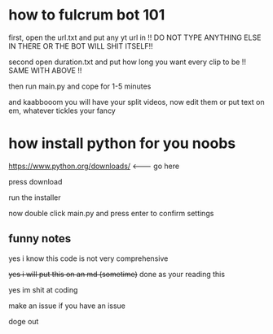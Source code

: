 # how to fulcrum bot 101
first, open the url.txt and put any yt url in !! DO NOT TYPE ANYTHING ELSE IN THERE OR THE BOT WILL SHIT ITSELF!!

second open duration.txt and put how long you want every clip to be !! SAME WITH ABOVE !!

then run main.py and cope for 1-5 minutes

and kaabbooom you will have your split videos, now edit them or put text on em, whatever tickles your fancy

# how install python for you noobs
https://www.python.org/downloads/ <--- go here

press download 

run the installer

now double click main.py and press enter to confirm settings




## funny notes
yes i know this code is not very comprehensive

~~yes i will put this on an md (sometime)~~ done as your reading this

yes im shit at coding

make an issue if you have an issue

doge out
